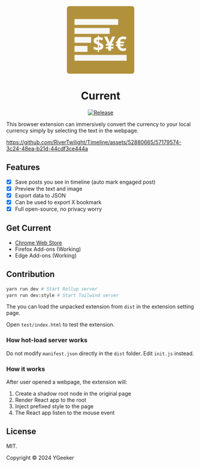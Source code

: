 <div align="center">

<a href="https://www.ygeeker.com">
  <img width="180" src="./dist/icon/android-icon-192x192.png">
</a>

<h1 align="center">Current</h1>

[![Release](https://img.shields.io/github/release/rivertwilight/timeline.svg)](https://github.com/rivertwilight/timeline/releases)

</div>

This browser extension can immersively convert the currency to your local currency simply by selecting the text in the webpage.

https://github.com/RiverTwilight/Timeline/assets/52880665/57179574-3c24-48ea-b21d-44cdf3ce444a

## Features

-   [x] Save posts you see in timeline (auto mark engaged post)
-   [x] Preview the text and image
-   [x] Export data to JSON
-   [x] Can be used to export X bookmark
-   [x] Full open-source, no privacy worry

## Get Current

-   [Chrome Web Store](https://chrome.google.com/webstore/detail/timeline-x-history/fdmmhjkfeembndibfcpiaohjhlnafnpd?hl=en-US)
-   Firefox Add-ons (Working)
-   Edge Add-ons (Working)

## Contribution

```bash
yarn run dev # Start Rollup server
yarn run dev:style # Start Tailwind server
```

The you can load the unpacked extension from `dist` in the extension setting page.

Open `test/index.html` to test the extension.

### How hot-load server works

Do not modify `manifest.json` directly in the `dist` folder. Edit `init.js` instead.

### How it works

After user opened a webpage, the extension will:

1. Create a shadow root node in the original page
2. Render React app to the root
3. Inject prefixed style to the page
4. The React app listen to the mouse event

## License

MIT.

Copyright © 2024 YGeeker
